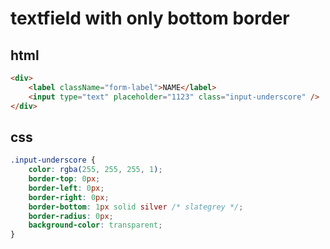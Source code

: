 # textfield with only bottom border

## html

```html
<div>
    <label className="form-label">NAME</label>
    <input type="text" placeholder="1123" class="input-underscore" />
</div>
```

## css

```css
.input-underscore {
    color: rgba(255, 255, 255, 1);
    border-top: 0px;
    border-left: 0px;
    border-right: 0px;
    border-bottom: 1px solid silver /* slategrey */;
    border-radius: 0px;
    background-color: transparent;
}
```
